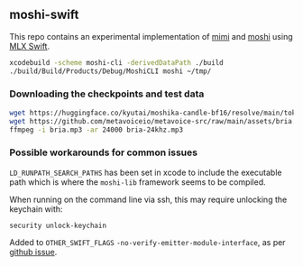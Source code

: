 ## moshi-swift

This repo contains an experimental implementation of
[mimi](https://huggingface.co/kyutai/mimi) and
[moshi](https://github.com/kyutai-labs/moshi) using [MLX
Swift](https://github.com/ml-explore/mlx-swift).

```bash
xcodebuild -scheme moshi-cli -derivedDataPath ./build
./build/Build/Products/Debug/MoshiCLI moshi ~/tmp/
```

### Downloading the checkpoints and test data
```bash
wget https://huggingface.co/kyutai/moshika-candle-bf16/resolve/main/tokenizer-e351c8d8-checkpoint125.safetensors
wget https://github.com/metavoiceio/metavoice-src/raw/main/assets/bria.mp3
ffmpeg -i bria.mp3 -ar 24000 bria-24khz.mp3
```

### Possible workarounds for common issues
`LD_RUNPATH_SEARCH_PATHS` has been set in xcode to include the executable path
which is where the `moshi-lib` framework seems to be compiled.

When running on the command line via ssh, this may require unlocking the keychain with:
```
security unlock-keychain
```

Added to `OTHER_SWIFT_FLAGS` `-no-verify-emitter-module-interface`,
as per [github issue](https://github.com/swiftlang/swift/issues/64669).


